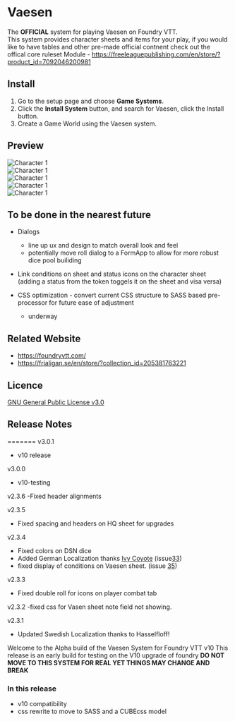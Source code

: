 # Vaesen
The **OFFICIAL** system for playing Vaesen on Foundry VTT.  
This system provides character sheets and items for  your play, if you would like to have tables and other pre-made official contnent check out the offical core ruleset Module
    - https://freeleaguepublishing.com/en/store/?product_id=7092046200981

## Install
1. Go to the setup page and choose **Game Systems**.
2. Click the **Install System** button, and search for Vaesen, click the Install button.
3. Create a Game World using the Vaesen system.

## Preview
![Character 1](https://github.com/fvtt-fria-ligan/vaesen-foundry-vtt/blob/master/asset/screen_shot.png?raw=true)  
![Character 1](https://github.com/fvtt-fria-ligan/vaesen-foundry-vtt/blob/master/asset/player_update.png?raw=true)  
![Character 1](https://github.com/fvtt-fria-ligan/vaesen-foundry-vtt/blob/master/asset/npc.png?raw=true)  
![Character 1](https://github.com/fvtt-fria-ligan/vaesen-foundry-vtt/blob/master/asset/vaesen.png?raw=true)  
![Character 1](https://github.com/fvtt-fria-ligan/vaesen-foundry-vtt/blob/master/asset/headquarter.png?raw=true)    

## To be done in the nearest future

* Dialogs
    * line up ux and design to match overall look and feel
    * potentially move roll dialog to a FormApp to allow for more robust dice pool builiding 

* Link conditions on sheet and status icons on the character sheet (adding a status from the token toggels it on the sheet and visa versa)

* CSS optimization - convert current CSS structure to SASS based pre-processor for future ease of adjustment
    - underway

## Related Website
- https://foundryvtt.com/
- https://frialigan.se/en/store/?collection_id=205381763221

## Licence
[GNU General Public License v3.0](https://choosealicense.com/licenses/gpl-3.0/)


## Release Notes
=======
v3.0.1 
 - v10 release

v3.0.0
 - v10-testing

v2.3.6 
-Fixed header alignments

v2.3.5
- Fixed spacing and headers on HQ sheet for upgrades

v2.3.4
 - Fixed colors on DSN dice
 - Added German Localization thanks [Ivy Coyote](https://github.com/IvyCoyote) (issue[33](https://github.com/fvtt-fria-ligan/vaesen-foundry-vtt/issues/33))
 - fixed display of conditions on Vaesen sheet. (issue [35](https://github.com/fvtt-fria-ligan/vaesen-foundry-vtt/issues/35))

v2.3.3
 - Fixed double roll for icons on player combat tab

v2.3.2
-fixed css for Vasen sheet note field not showing.

v2.3.1 
- Updated Swedish Localization thanks to Hasselfloff!


Welcome to the Alpha build of the Vaesen System for Foundry VTT v10
This release is an early build for testing on the V10 upgrade of foundry 
**DO NOT MOVE TO THIS SYSTEM FOR REAL YET THINGS MAY CHANGE AND BREAK** 

### In this release
- v10 compatibility
- css rewrite to move to SASS and a CUBEcss model


